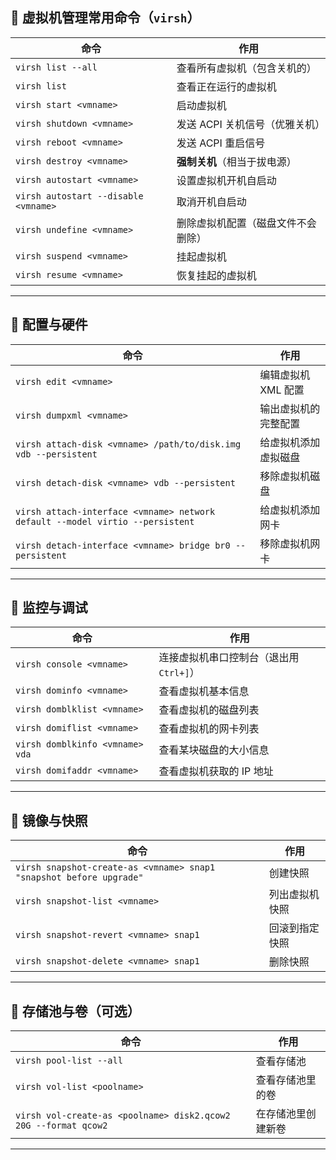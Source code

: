 ## 🔹 虚拟机管理常用命令（`virsh`）

| 命令 | 作用 |
| ------------------------------------ | ------------------ |
| `virsh list --all` | 查看所有虚拟机（包含关机的） |
| `virsh list` | 查看正在运行的虚拟机 |
| `virsh start <vmname>` | 启动虚拟机 |
| `virsh shutdown <vmname>` | 发送 ACPI 关机信号（优雅关机） |
| `virsh reboot <vmname>` | 发送 ACPI 重启信号 |
| `virsh destroy <vmname>` | **强制关机**（相当于拔电源） |
| `virsh autostart <vmname>` | 设置虚拟机开机自启动 |
| `virsh autostart --disable <vmname>` | 取消开机自启动 |
| `virsh undefine <vmname>` | 删除虚拟机配置（磁盘文件不会删除） |
| `virsh suspend <vmname>` | 挂起虚拟机 |
| `virsh resume <vmname>` | 恢复挂起的虚拟机 |

---

## 🔹 配置与硬件

| 命令 | 作用 |
| ----------------------------------------------------------------------------- | ------------ |
| `virsh edit <vmname>` | 编辑虚拟机 XML 配置 |
| `virsh dumpxml <vmname>` | 输出虚拟机的完整配置 |
| `virsh attach-disk <vmname> /path/to/disk.img vdb --persistent` | 给虚拟机添加虚拟磁盘 |
| `virsh detach-disk <vmname> vdb --persistent` | 移除虚拟机磁盘 |
| `virsh attach-interface <vmname> network default --model virtio --persistent` | 给虚拟机添加网卡 |
| `virsh detach-interface <vmname> bridge br0 --persistent` | 移除虚拟机网卡 |

---

## 🔹 监控与调试

| 命令 | 作用 |
| ------------------------------- | ------------------------ |
| `virsh console <vmname>` | 连接虚拟机串口控制台（退出用 `Ctrl+]`） |
| `virsh dominfo <vmname>` | 查看虚拟机基本信息 |
| `virsh domblklist <vmname>` | 查看虚拟机的磁盘列表 |
| `virsh domiflist <vmname>` | 查看虚拟机的网卡列表 |
| `virsh domblkinfo <vmname> vda` | 查看某块磁盘的大小信息 |
| `virsh domifaddr <vmname>` | 查看虚拟机获取的 IP 地址 |

---

## 🔹 镜像与快照

| 命令 | 作用 |
| ------------------------------------------------------------------- | ------- |
| `virsh snapshot-create-as <vmname> snap1 "snapshot before upgrade"` | 创建快照 |
| `virsh snapshot-list <vmname>` | 列出虚拟机快照 |
| `virsh snapshot-revert <vmname> snap1` | 回滚到指定快照 |
| `virsh snapshot-delete <vmname> snap1` | 删除快照 |

---

## 🔹 存储池与卷（可选）

| 命令 | 作用 |
| --------------------------------------------------------------- | --------- |
| `virsh pool-list --all` | 查看存储池 |
| `virsh vol-list <poolname>` | 查看存储池里的卷 |
| `virsh vol-create-as <poolname> disk2.qcow2 20G --format qcow2` | 在存储池里创建新卷 |

---
